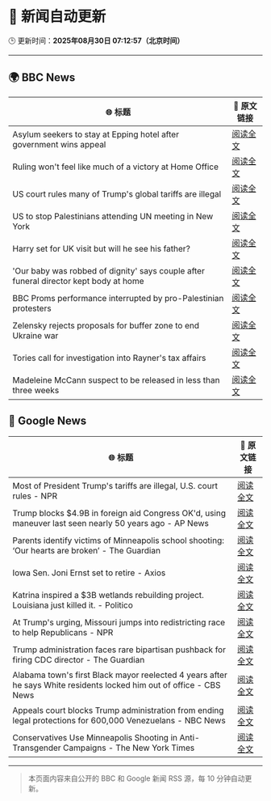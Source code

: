 # 🧠 新闻自动更新

🕒 更新时间：**2025年08月30日 07:12:57（北京时间）**

---

## 🌍 BBC News

| 🌐 标题 | 🔗 原文链接 |
|--------|-------------|
| Asylum seekers to stay at Epping hotel after government wins appeal | [阅读全文](https://www.bbc.com/news/articles/c8e1zd98k9no?at_medium=RSS&at_campaign=rss) |
| Ruling won't feel like much of a victory at Home Office | [阅读全文](https://www.bbc.com/news/articles/c7vlpdqeg4qo?at_medium=RSS&at_campaign=rss) |
| US court rules many of Trump's global tariffs are illegal | [阅读全文](https://www.bbc.com/news/articles/ckgj7jxkq58o?at_medium=RSS&at_campaign=rss) |
| US to stop Palestinians attending UN meeting in New York | [阅读全文](https://www.bbc.com/news/articles/cjdym32z9v7o?at_medium=RSS&at_campaign=rss) |
| Harry set for UK visit but will he see his father? | [阅读全文](https://www.bbc.com/news/articles/cwy0dgpyq35o?at_medium=RSS&at_campaign=rss) |
| 'Our baby was robbed of dignity' says couple after funeral director kept body at home | [阅读全文](https://www.bbc.com/news/articles/cn85w4406g9o?at_medium=RSS&at_campaign=rss) |
| BBC Proms performance interrupted by pro-Palestinian protesters | [阅读全文](https://www.bbc.com/news/articles/c4gl1kx1091o?at_medium=RSS&at_campaign=rss) |
| Zelensky rejects proposals for buffer zone to end Ukraine war | [阅读全文](https://www.bbc.com/news/articles/c04r0z1pr25o?at_medium=RSS&at_campaign=rss) |
| Tories call for investigation into Rayner's tax affairs | [阅读全文](https://www.bbc.com/news/articles/cjw6evl4zy8o?at_medium=RSS&at_campaign=rss) |
| Madeleine McCann suspect to be released in less than three weeks | [阅读全文](https://www.bbc.com/news/articles/c2063n085d1o?at_medium=RSS&at_campaign=rss) |

## 📰 Google News

| 🌐 标题 | 🔗 原文链接 |
|--------|-------------|
| Most of President Trump's tariffs are illegal, U.S. court rules - NPR | [阅读全文](https://news.google.com/rss/articles/CBMihAFBVV95cUxNdTBZRjI4Q1JFYkJDNXlhNlMtX0FBcHNCSnZxcDZ3ZFBEdVhKYXZ3VExlSVdnNWk4aVJYMm1aNlpXdmpFZFYzMVg3X1V2c2dmdE5ReVhXNEd3ZEhzcWotakFheTZFS3Y3T1BKN1BfUzFmZlJBNmpBQW5OcW9ORzNFZ1BsZWc?oc=5) |
| Trump blocks $4.9B in foreign aid Congress OK'd, using maneuver last seen nearly 50 years ago - AP News | [阅读全文](https://news.google.com/rss/articles/CBMimwFBVV95cUxPQ253MjgwRklsNDZiRF9lektMUXpWRlFvVmVxMUJLcGRreTdMRDdxVHFFaFNnRllKaUVoR2FLRFRXdC1wSWNpWXIzbGNDTmNINjhzdzEwNUs4NFZhWndDWWN3bklzRi1tbERVSlZXX3h4XzM1MUZsWF81X1ZiVjBUX1VuVTU3dWdtUHNpaWVtX3BsVXpBbmpLTjduWQ?oc=5) |
| Parents identify victims of Minneapolis school shooting: ‘Our hearts are broken’ - The Guardian | [阅读全文](https://news.google.com/rss/articles/CBMimgFBVV95cUxNUlg4SmhlaExITmFNMkh1dlZuRk8wbUlOSU5zVW1mQVhhNEtueHQ1eXBhamhlLW5jaWd0bERGY0JUU1Z0bVpEc2dKOXREZUpmdHJJZDhIcmV1amF3ZnQ2azJsTmN6NF9jdFpiVWo3WEpidWpmVmxDWTZrT2Iwd1JkY2tDYWNWMkcya0k1SXd0SEF4bVZwQUQ2dV9R?oc=5) |
| Iowa Sen. Joni Ernst set to retire - Axios | [阅读全文](https://news.google.com/rss/articles/CBMidkFVX3lxTFBDRWdQelpZQ0FqaTd2aXFXOXJPTnFfa0t5cUd4YlpPaVBxSm8xZHZIY09zcWNZdDJRMGRRQXVELUdPQ1VOYzlOa1hvcWM2TDV4QVppQVRVRHlJUUh5X2tvdnUxbno5elFVa2x4M3FMSWx4d29SclE?oc=5) |
| Katrina inspired a $3B wetlands rebuilding project. Louisiana just killed it. - Politico | [阅读全文](https://news.google.com/rss/articles/CBMiwgFBVV95cUxOYmtaeVVUTGJPWElFb0I0ZXl2NGZWNG5tMjEwNDYyTmE1akRNekJQbl9mSEhOLW1hX09vM2dhWl83WVEtTy1ONVVzTHdlNjhCaHFFWWN1aFFMUDdmSUFUeXpOS09hc29qTk4yWDRweHhXLUtZbzFRM2hMc3o1VzR0dXBYLU1JQ1ZyQ211SlE3ZTJpZURLbDdyYjQydmlQaFd0Sm16UEloRG9NZTNlck1JNGtnNjRuR2FiRHU5dDBXWjZidw?oc=5) |
| At Trump's urging, Missouri jumps into redistricting race to help Republicans - NPR | [阅读全文](https://news.google.com/rss/articles/CBMilgFBVV95cUxORzVvQWZxQnAxVFpqUHRQRTBKYnVWeDFmd1BVMHBPODBNX3pRb0ZwYWh6U25DaFBnQnd0NWRNRmN3NnpSQ3U2Sy1vS1pDY0hfOTlRRFZNWFZMSVlqaUJabi10QW55YXNyRGl4VTRtY29JajVzdGkzaUpJU0NzS3FoTHR1WC03Y0RTUnNqS2c2ZFNYSXhnRUE?oc=5) |
| Trump administration faces rare bipartisan pushback for firing CDC director - The Guardian | [阅读全文](https://news.google.com/rss/articles/CBMikAFBVV95cUxQdC1yMTFkZDNicnZPSkhicUZGN0pQSGFfeE9KTG1WcW00djQzN0JZSDhyU0poNEJIZEdINmluQUV4VFVPeFVHRnJlVDZrS0FOLWM5N0RpV3lNSlp5VFk1T3NVSXI0bFZtYTcyYUNuY2x2b1ZPR0U0dU1KLThNajUyTWVoekktWTJtNXRPN09nOUU?oc=5) |
| Alabama town's first Black mayor reelected 4 years after he says White residents locked him out of office - CBS News | [阅读全文](https://news.google.com/rss/articles/CBMiiwFBVV95cUxNaktGRjNPRHJLZF9TazdmYW5SNnp0a1h6ZWpiMDdPS2ZTeEFPYmdoSkN4aG1FQmdrMEI0a2JlbTVVcTVIOGpjSTlSLVhPLVotYm50QUhjZjQzeXFCUVZkZW9Kb0N2dURsN3N5YTByUHA4dGJNaVplay1WYkJnWjJldF9lTFl2NmFxWm800gGQAUFVX3lxTFBaSjN3RENQSnBQWGlmYzFlUTRvYnd6ZzZvcVRTZHZWaERNT1VLTGRyY19WaENJZS1SV29NS2s3R0ltUVhNazQ5QWhDNDdqVFo0Y1Q1ZW5QRVhaY0VLVTVJQWJCR2pTMXE2NWRPUm9ub29jbXBGakJkT3BjMHBCUk9lNHVKLWJZZFBhbGFjNEgzRA?oc=5) |
| Appeals court blocks Trump administration from ending legal protections for 600,000 Venezuelans - NBC News | [阅读全文](https://news.google.com/rss/articles/CBMiugFBVV95cUxPd1E3LWhGaGNtY2NOa0RTN3JielpMNkJ1WTlYaXdoQmdJVzdLMllyc0N5M085OUsybkJsaGJjYk1BX2Nac0dSYW81LVpHV0dGZGlwWWE1VGVGeFVJbVBkUWZpaEYxa3NFVzgtMUJPRzhNYlhGeWdjUWNiNXZsczNPbkNiTDNLczRWU09WbVJWdW1zQzhDazZsMWs0enoxelktSUIyZHZPUGtheFM5UDdfcjg3eHpadlEyVnfSAVZBVV95cUxPY0xETzNwM3N4b2VENkQyeExGTXBySEhsQy1BQ0Z4RW9vR0tQX2NOVmFaOThIZVNyZEFxOHZwZGEzcDhKelRIRTdJenNBVXFTSHp1NXl0dw?oc=5) |
| Conservatives Use Minneapolis Shooting in Anti-Transgender Campaigns - The New York Times | [阅读全文](https://news.google.com/rss/articles/CBMiuAFBVV95cUxNNTc5dThXRDR0VUIzMXVhWFljZVVfVy1hYVQ0VF9lX1ZjVGpjOHZMMVkzZEM2bW8wb0RNc29nZG1KdElVTmtieW9oN3M5SkRJYjhEX1VjZXNsOUJLR19oTGlCZ0hObW5EN1pyQ1NORkRDY2h6c3VvUEZFTGRKbTRyTEFrcmpiTmExOF9oV3FsVFRwNktjaExsN2ZMLTZFQUhhZExWQ050a3JsUHhyNUM2SVVXZG5WOWZQ?oc=5) |

---
> 本页面内容来自公开的 BBC 和 Google 新闻 RSS 源，每 10 分钟自动更新。